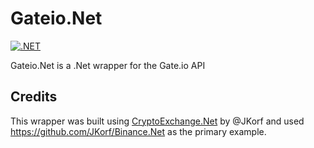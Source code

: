 # Gateio.Net

[![.NET](https://github.com/fieldfoxWim/Gateio.Net/actions/workflows/dotnet.yml/badge.svg)](https://github.com/fieldfoxWim/Gateio.Net/actions/workflows/dotnet.yml)

Gateio.Net is a .Net wrapper for the Gate.io API

## Credits

This wrapper was built using [CryptoExchange.Net](https://github.com/JKorf/CryptoExchange.Net/) by @JKorf
and used https://github.com/JKorf/Binance.Net as the primary example.
